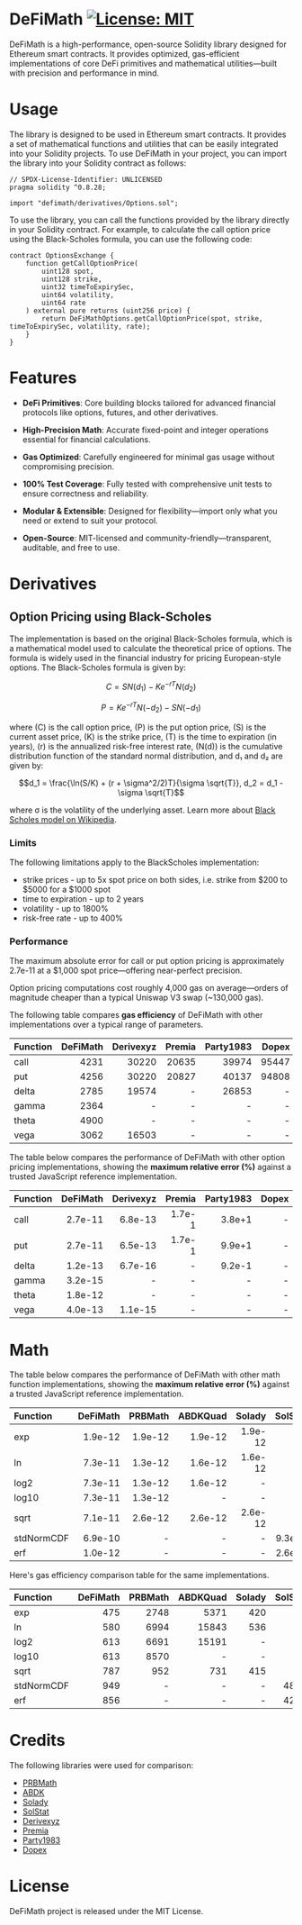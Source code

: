 # DeFiMath [![License: MIT][license-badge]][license]

[license]: https://opensource.org/licenses/MIT
[license-badge]: https://img.shields.io/badge/License-MIT-blue.svg

DeFiMath is a high-performance, open-source Solidity library designed for Ethereum smart contracts. It provides optimized, gas-efficient implementations of core DeFi primitives and mathematical utilities—built with precision and performance in mind.

# Usage
The library is designed to be used in Ethereum smart contracts. It provides a set of mathematical functions and utilities that can be easily integrated into your Solidity projects.
To use DeFiMath in your project, you can import the library into your Solidity contract as follows:

```solidity
// SPDX-License-Identifier: UNLICENSED
pragma solidity ^0.8.28;

import "defimath/derivatives/Options.sol";
```
To use the library, you can call the functions provided by the library directly in your Solidity contract. For example, to calculate the call option price using the Black-Scholes formula, you can use the following code:

```solidity
contract OptionsExchange {
    function getCallOptionPrice(
        uint128 spot,
        uint128 strike,
        uint32 timeToExpirySec,
        uint64 volatility,
        uint64 rate
    ) external pure returns (uint256 price) {
        return DeFiMathOptions.getCallOptionPrice(spot, strike, timeToExpirySec, volatility, rate);
    }
}
```
# Features

- __DeFi Primitives__: Core building blocks tailored for advanced financial protocols like options, futures, and other derivatives.

- __High-Precision Math__: Accurate fixed-point and integer operations essential for financial calculations.

- __Gas Optimized__: Carefully engineered for minimal gas usage without compromising precision.

- __100% Test Coverage__: Fully tested with comprehensive unit tests to ensure correctness and reliability.

- __Modular & Extensible__: Designed for flexibility—import only what you need or extend to suit your protocol.

- __Open-Source__: MIT-licensed and community-friendly—transparent, auditable, and free to use.

# Derivatives

## Option Pricing using Black-Scholes

The implementation is based on the original Black-Scholes formula, which is a mathematical model used to calculate the theoretical price of options. The formula is widely used in the financial industry for pricing European-style options.
The Black-Scholes formula is given by:  

```math
C = S N(d_1) - K e^{-rT} N(d_2)
```
```math
P = K e^{-rT} N(-d_2) - S N(-d_1)
```
where \(C\) is the call option price, \(P\) is the put option price, \(S\) is the current asset price, \(K\) is the strike price, \(T\) is the time to expiration (in years), \(r\) is the annualized risk-free interest rate, \(N(d)\) is the cumulative distribution function of the standard normal distribution, and d₁ and d₂ are given by:
```math
d_1 = \frac{\ln(S/K) + (r + \sigma^2/2)T}{\sigma \sqrt{T}},  d_2 = d_1 - \sigma \sqrt{T}
```
where σ is the volatility of the underlying asset. Learn more about [Black Scholes model on Wikipedia](https://en.wikipedia.org/wiki/Black%E2%80%93Scholes_model).

### Limits

The following limitations apply to the BlackScholes implementation:
 - strike prices - up to 5x spot price on both sides, i.e. strike from $200 to $5000 for a $1000 spot
 - time to expiration - up to 2 years
 - volatility - up to 1800%
 - risk-free rate - up to 400%

### Performance

The maximum absolute error for call or put option pricing is approximately 2.7e-11 at a $1,000 spot price—offering near-perfect precision.

Option pricing computations cost roughly 4,000 gas on average—orders of magnitude cheaper than a typical Uniswap V3 swap (~130,000 gas).

The following table compares __gas efficiency__ of DeFiMath with other implementations over a typical range of parameters. 

| Function      | DeFiMath | Derivexyz| Premia   | Party1983|  Dopex   |
| :------------ | -------: | -------: | -------: | -------: | -------: |
| call          |     4231 |    30220 |    20635 |    39974 |    95447 |
| put           |     4256 |    30220 |    20827 |    40137 |    94808 |
| delta         |     2785 |    19574 |        - |    26853 |        - |
| gamma         |     2364 |        - |        - |        - |        - |
| theta         |     4900 |        - |        - |        - |        - |
| vega          |     3062 |    16503 |        - |        - |        - |

The table below compares the performance of DeFiMath with other option pricing implementations, showing the __maximum relative error (%)__ against a trusted JavaScript reference implementation.

| Function      | DeFiMath | Derivexyz| Premia   | Party1983|  Dopex   |
| :------------ | -------: | -------: | -------: | -------: | -------: |
| call          |  2.7e-11 |  6.8e-13 |   1.7e-1 |   3.8e+1 |        - |
| put           |  2.7e-11 |  6.5e-13 |   1.7e-1 |   9.9e+1 |        - |
| delta         |  1.2e-13 |  6.7e-16 |        - |   9.2e-1 |        - |
| gamma         |  3.2e-15 |        - |        - |        - |        - |
| theta         |  1.8e-12 |        - |        - |        - |        - |
| vega          |  4.0e-13 |  1.1e-15 |        - |        - |        - |





# Math
The table below compares the performance of DeFiMath with other math function implementations, showing the __maximum relative error (%)__ against a trusted JavaScript reference implementation.  

| Function      | DeFiMath |  PRBMath | ABDKQuad |  Solady  |  SolStat |
| :------------ | -------: | -------: | -------: | -------: | -------: |
| exp           |  1.9e-12 |  1.9e-12 |  1.9e-12 |  1.9e-12 |        - |
| ln            |  7.3e-11 |  1.3e-12 |  1.6e-12 |  1.6e-12 |        - |
| log2          |  7.3e-11 |  1.3e-12 |  1.6e-12 |        - |        - |
| log10         |  7.3e-11 |  1.3e-12 |        - |        - |        - |
| sqrt          |  7.1e-11 |  2.6e-12 |  2.6e-12 |  2.6e-12 |        - |
| stdNormCDF    |  6.9e-10 |        - |        - |        - |   9.3e-6 |
| erf           |  1.0e-12 |        - |        - |        - |   2.6e-2 |

Here's gas efficiency comparison table for the same implementations. 

| Function      | DeFiMath |  PRBMath | ABDKQuad |  Solady  |  SolStat | 
| :------------ | -------: | -------: | -------: | -------: | -------: |
| exp           |      475 |     2748 |     5371 |      420 |        - |
| ln            |      580 |     6994 |    15843 |      536 |        - |
| log2          |      613 |     6691 |    15191 |        - |        - |
| log10         |      613 |     8570 |        - |        - |        - |
| sqrt          |      787 |      952 |      731 |      415 |        - |
| stdNormCDF    |      949 |        - |        - |        - |     4884 |
| erf           |      856 |        - |        - |        - |     4236 |


# Credits

The following libraries were used for comparison:
 - [PRBMath](https://github.com/PaulRBerg/prb-math)
 - [ABDK](https://github.com/abdk-consulting/abdk-libraries-solidity)
 - [Solady](https://github.com/Vectorized/solady)
 - [SolStat](https://github.com/primitivefinance/solstat)
 - [Derivexyz](https://github.com/derivexyz/v1-core/blob/master/contracts/libraries/BlackScholes.sol)
 - [Premia](https://github.com/Premian-Labs/premia-contracts/blob/master/contracts/libraries/OptionMath.sol)
 - [Party1983](https://github.com/partylikeits1983/black_scholes_solidity/blob/main/contracts/libraries/BlackScholesModel.sol)
 - [Dopex](https://github.com/code-423n4/2023-08-dopex/blob/main/contracts/libraries/BlackScholes.sol)
# License

DeFiMath project is released under the MIT License.
